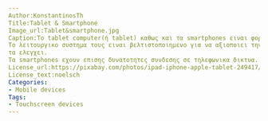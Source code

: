 ```yaml
---
Author:KonstantinosTh
Title:Tablet & Smartphone
Image_url:Tablet&smartphone.jpg
Caption:Το tablet computer(ή tablet) καθως και τα smartphones ειναι φορητες συσκευες η οποιες ελεγχονται μεσω μιας οθονης αφης.
Το λειτουργικο συστημα τους ειναι βελτιστοποιημενο για να αξιοποιει την οθονη αφης των συσκευων,μεσω των οποιων ο χρηστης
τα ελεγχει.
Τα smartphones εχουν επισης δυνατοτητες συνδεσης σε τηλεφωνικα δικτυα.
License_url:https://pixabay.com/photos/ipad-iphone-apple-tablet-249417/
License_text:noelsch
Categories:
- Mobile devices
Tags:
- Touchscreen devices
---
```

